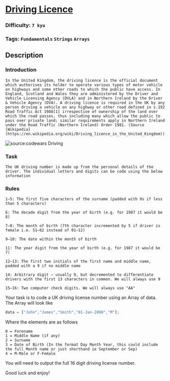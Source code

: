 # [Driving Licence](https://www.codewars.com/kata/586a1af1c66d18ad81000134)

### Difficulty: `7 kyu`

### Tags: `Fundamentals` `Strings` `Arrays`

## Description

### Introduction

```
In the United Kingdom, the driving licence is the official document which authorises its holder to operate various types of motor vehicle on highways and some other roads to which the public have access. In England, Scotland and Wales they are administered by the Driver and Vehicle Licensing Agency (DVLA) and in Northern Ireland by the Driver & Vehicle Agency (DVA). A driving licence is required in the UK by any person driving a vehicle on any highway or other road defined in s.192 Road Traffic Act 1988[1] irrespective of ownership of the land over which the road passes, thus including many which allow the public to pass over private land; similar requirements apply in Northern Ireland under the Road Traffic (Northern Ireland) Order 1981. (Source [Wikipedia](https://en.wikipedia.org/wiki/Driving_licence_in_the_United_Kingdom))
```

![source:codewars Driving](https://raw.githubusercontent.com/adrianeyre/codewars/master/Ruby/Authored/drivinglicense.jpg)


### Task

```
The UK driving number is made up from the personal details of the driver. The individual letters and digits can be code using the below information
```

### Rules

```
1–5: The first five characters of the surname (padded with 9s if less than 5 characters)

6: The decade digit from the year of birth (e.g. for 1987 it would be 8)

7–8: The month of birth (7th character incremented by 5 if driver is female i.e. 51–62 instead of 01–12)

9–10: The date within the month of birth

11: The year digit from the year of birth (e.g. for 1987 it would be 7)

12–13: The first two initials of the first name and middle name, padded with a 9 if no middle name

14: Arbitrary digit – usually 9, but decremented to differentiate drivers with the first 13 characters in common. We will always use 9

15–16: Two computer check digits. We will always use "AA"
```

Your task is to code a UK driving license number using an Array of data. The Array will look like

```js
data = ["John","James","Smith","01-Jan-2000","M"];
```

Where the elements are as follows

```
0 = Forename
1 = Middle Name (if any)
2 = Surname
3 = Date of Birth (In the format Day Month Year, this could include the full Month name or just shorthand ie September or Sep)
4 = M-Male or F-Female
```

You will need to output the full 16 digit driving license number.

Good luck and enjoy!

